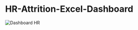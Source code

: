 # HR-Attrition-Excel-Dashboard

![Dashboard HR](https://github.com/bhanukart/HR-Attrition-Excel-Dashboard/assets/21053943/4a1b618c-683c-4730-83b1-38938e47d572)
